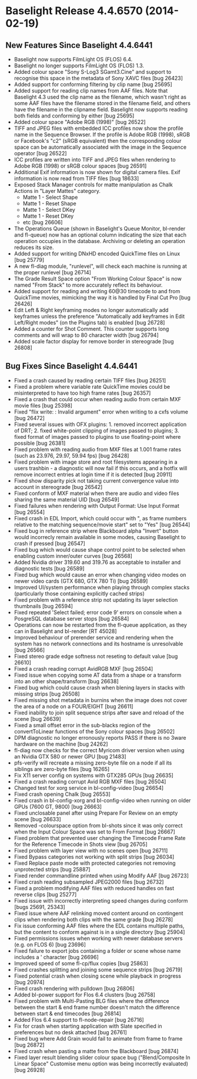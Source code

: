 # Baselight Release 4.4.6570 (2014-02-19)



## New Features Since Baselight 4.4.6441

* Baselight now supports FilmLight OS (FLOS) 6.4.
* Baselight no longer supports FilmLight OS (FLOS) 1.3.
* Added colour space "Sony S-Log3 SGamt3.Cine" and support to recognise this space in the metadata of Sony XAVC files \[bug 26423]
* Added support for conforming filtering by clip name \[bug 25695]
* Added support for reading clip names from AAF files. Note that Baselight 4.3 used the clip name as the filename, which wasn't right as some AAF files have the filename stored in the filename field, and others have the filename in the clipname field. Baselight now supports reading both fields and conforming by either \[bug 25695]
* Added colour space "Adobe RGB (1998)" \[bug 26522]
* TIFF and JPEG files with embedded ICC profiles now show the profile name in the Sequence Browser. If the profile is Adobe RGB (1998), sRGB or Facebook's "c2" (sRGB equivalent) then the corresponding colour space can be automatically associated with the image in the Sequence operator \[bug 26522]
* ICC profiles are written into TIFF and JPEG files when rendering to Adobe RGB (1998) or sRGB colour spaces \[bug 26591]
* Additional Exif information is now shown for digital camera files. Exif information is now read from TIFF files \[bug 18633]
* Exposed Stack Manager controls for matte manipulation as Chalk Actions in "Layer Mattes" category.
  * Matte 1 - Select Shape
  * Matte 1 - Reset Shape
  * Matte 1 - Select DKey
  * Matte 1 - Reset DKey
  * etc \[bug 26606]
* The Operations Queue (shown in Baselight's Queue Monitor, bl-render and fl-queue) now has an optional column indicating the size that each operation occupies in the database. Archiving or deleting an operation reduces its size.
* Added support for writing DNxHD encoded QuickTime files on Linux \[bug 25779]
* A new fl-diag module, "runlevel", will check each machine is running at the proper runlevel \[bug 26714]
* The Grade Result Space option "From Working Colour Space" is now named "From Stack" to more accurately reflect its behaviour.
* Added support for reading and writing 60@30 timecode to and from QuickTime movies, mimicking the way it is handled by Final Cut Pro \[bug 26426]
* Edit Left & Right keyframing modes no longer automatically add keyframes unless the preference "Automatically add keyframes in Edit Left/Right modes" (on the Plugins tab) is enabled \[bug 26728]
* Added a counter for Shot Comment. This counter supports long comments and will wrap to 80 character width \[bug 26794]
* Added scale factor display for remove border in stereograde \[bug 26808]

## Bug Fixes Since Baselight 4.4.6441

* Fixed a crash caused by reading certain TIFF files \[bug 26251]
* Fixed a problem where variable rate QuickTime movies could be misinterpreted to have too high frame rates \[bug 26357]
* Fixed a crash that could occur when reading audio from certain MXF movie files \[bug 25398]
* Fixed "flix write: : Invalid argument" error when writing to a cxfs volume \[bug 26472]
* Fixed several issues with OFX plugins: 1. removed incorrect application of DRT; 2. fixed white-point clipping of images passed to plugins; 3. fixed format of images passed to plugins to use floating-point where possible \[bug 26381]
* Fixed problem with reading audio from MXF files at 1.001 frame rates (such as 23.976, 29.97, 59.94 fps) \[bug 26428]
* Fixed problem with image store and root filesystems appearing in a users trashbin - a diagnostic will now fail if this occurs, and a hotfix will remove incorrect entries at login time if it is detected \[bug 20911]
* Fixed show disparity pick not taking current convergence value into account in stereograde \[bug 26542]
* Fixed conform of MXF material when there are audio and video files sharing the same material UID \[bug 26549]
* Fixed failures when rendering with Output Format: Use Input Format \[bug 26554]
* Fixed crash in EDL Import, which could occur with ", as frame numbers relative to the matching sequence/movie start" set to "Yes" \[bug 26544]
* Fixed bug in reference strip where Blackboard alpha "Invert" button would incorrecly remain available in some modes, causing Baselight to crash if pressed \[bug 26547]
* Fixed bug which would cause shape control point to be selected when enabling custom inner/outer curves \[bug 26568]
* Added Nvidia driver 319.60 and 319.76 as acceptable to installer and diagnostic tests \[bug 26589]
* Fixed bug which would cause an error when changing video modes on newer video cards (GTX 680, GTX 780 Ti) \[bug 26589]
* Improved UI/system performance when playing through complex stacks (particularly those containing explicitly cached strips)
* Fixed problem with a reference strip not updating its layer selection thumbnails \[bug 26594]
* Fixed repeated 'Select failed; error code 9' errors on console when a PosgreSQL database server stops \[bug 26584]
* Operations can now be restarted from the fl-queue application, as they can in Baselight and bl-render \[RT 45028]
* Improved behaviour of prerender service and rendering when the system has no network connections and its hostname is unresolvable \[bug 26566]
* Fixed stereo grade edge softness not reseting to default value \[bug 26610]
* Fixed a crash reading corrupt AvidRGB MXF \[bug 26504]
* Fixed issue when copying some AT data from a shape or a transform into an other shape/transform \[bug 26638]
* Fixed bug which could cause crash when blening layers in stacks with missing strips \[bug 26508]
* Fixed missing shot metadata in burnins when the image does not cover the area of a node on a FOUR/EIGHT \[bug 26611]
* Fixed inability to join split sequence strips after save and reload of the scene \[bug 26639]
* Fixed a small offset error in the sub-blacks region of the convertToLinear functions of the Sony colour spaces \[bug 26502]
* DPM diagnostic no longer erronously reports PASS if there is no 3ware hardware on the machine \[bug 24262]
* fl-diag now checks for the correct Myricom driver version when using an Nvidia GTX 580 or newer GPU \[bug 21483]
* pfs-verify will recreate a missing zero-byte file on a node if all its siblings are zero-byte files \[bug 16265]
* Fix X11 server config on systems with GTX285 GPUs \[bug 26635]
* Fixed a crash reading corrupt Avid RGB MXF files \[bug 26504]
* Changed test for xorg service in bl-config-video \[bug 26654]
* Fixed crash opening Chalk \[bug 26553]
* Fixed crash in bl-config-xorg and bl-config-video when running on older GPUs (7600 GT, 9800) \[bug 26663]
* Fixed unclosable panel after using Prepare For Review on an empty scene \[bug 26633]
* Removed -colourspace option from bl-shots since it was only correct when the Input Colour Space was set to From Format \[bug 26667]
* Fixed problem that prevented user changing the Timecode Frame Rate for the Reference Timecode in Shots view \[bug 26705]
* Fixed problem with layer view with no scenes open \[bug 26711]
* Fixed Bypass categories not working with split strips \[bug 26034]
* Fixed Replace paste mode with protected categories not removing unprotected strips \[bug 25887]
* Fixed render commandline printed when using Modify AAF \[bug 26723]
* Fixed crash reading subsampled JPEG2000 files \[bug 26732]
* Fixed a problem modifying AAF files with reduced handles on fast reverse clips \[bug 25277]
* Fixed issue with incorrectly interpreting speed changes during conform \[bugs 25691, 25343]
* Fixed issue where AAF relinking moved content around on contingent clips when rendering both clips with the same grade \[bug 26278]
* Fix issue conforming AAF files where the EDL contains multiple paths, but the content to conform against is in a single directory \[bug 25904]
* Fixed permissions issues when working with newer database servers (e.g. on FLOS 6) \[bug 23696]
* Fixed failure to export jobs containing a folder or scene whose name includes a ' character \[bug 26696]
* Improved speed of some fl-cp/flux copies \[bug 25863]
* Fixed crashes splitting and joining some sequence strips \[bug 26719]
* Fixed potential crash when closing scene while playback in progress \[bug 20974]
* Fixed crash rendering with pulldown \[bug 26806]
* Added bl-power support for Flos 6.4 clusters \[bug 26758]
* Fixed problem with Multi-Pasting BLG files where the difference between the start & end frame number doesn't match the difference between start & end timecodes \[bug 26814]
* Added Flos 6.4 support to fl-node-repair \[bug 26716]
* Fix for crash when starting application with Slate specified in preferences but no desk attached \[bug 26761]
* Fixed bug where Add Grain would fail to animate from frame to frame \[bug 26872]
* Fixed crash when pasting a matte from the Blackboard \[bug 26874]
* Fixed layer result blending slider colour space bug ("Blend/Composite In Linear Space" Customise menu option was being incorrectly evaluated) \[bug 26928]
